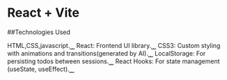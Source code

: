 # React + Vite

##Technologies Used

HTML,CSS,javascript.⎵⎵
React: Frontend UI library.⎵⎵
CSS3: Custom styling with animations and transitions(generated by AI).⎵⎵
LocalStorage: For persisting todos between sessions.⎵⎵
React Hooks: For state management (useState, useEffect).⎵⎵
